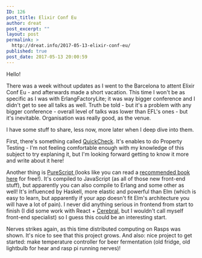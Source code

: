 ```yaml
---
ID: 126
post_title: Elixir Conf Eu
author: dreat
post_excerpt: ""
layout: post
permalink: >
  http://dreat.info/2017-05-13-elixir-conf-eu/
published: true
post_date: 2017-05-13 20:00:59
---
```

Hello!

There was a week without updates as I went to the Barcelona to attent Elixir Conf Eu - and afterwards made a short vacation. This time I won't be as specific as I was with ErlangFactoryLite; it was way bigger conference and I didn't get to see all talks as well. Truth be told - but it's a problem with any bigger conference - overall level of talks was lower than EFL's ones - but it's inevitable. Organisation was really good, as the venue.

I have some stuff to share, less now, more later when I deep dive into them.

First, there's something called <a href="https://github.com/parroty/excheck" target="_blank" rel="noopener noreferrer">QuickCheck</a>. It's enables to do Property Testing - I'm not feeling comfortable enough with my knowledge of this subject to try explaning it, but I'm looking forward getting to know it more and write about it here!

Another thing is <a href="http://www.purescript.org/" target="_blank" rel="noopener noreferrer">PureScript </a>(looks like you can read a <a href="https://leanpub.com/purescript/read" target="_blank" rel="noopener noreferrer">recommended book here</a> for free!). It's compiled to JavaScript (as all of those new front-end stuff), but apparently you can also compile to Erlang and some other as well! It's influenced by Haskell, more elastic and powerful than Elm (which is easy to learn, but apparently if your app doesn't fit Elm's architecture you will have a lot of pain). I never did anything serious in frontend from start to finish (I did some work with React + <a href="http://cerebraljs.com/docs/get_started/" target="_blank" rel="noopener noreferrer">Cerebral,</a> but I wouldn't call myself front-end specialist) so I guess this could be an interesting start.

Nerves strikes again, as this time distributed computing on Rasps was shown. It's nice to see that this project grows. And also: nice project to get started: make temperature controller for beer fermentation (old fridge, old lightbulb for hear and rasp pi running nerves)!

&nbsp;
